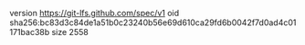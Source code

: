 version https://git-lfs.github.com/spec/v1
oid sha256:bc83d3c84de1a51b0c23240b56e69d610ca29fd6b0042f7d0ad4c01171bac38b
size 2558

